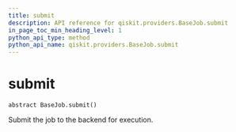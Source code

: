 ```yaml
---
title: submit
description: API reference for qiskit.providers.BaseJob.submit
in_page_toc_min_heading_level: 1
python_api_type: method
python_api_name: qiskit.providers.BaseJob.submit
---
```


# submit

<span id="qiskit.providers.BaseJob.submit" />

`abstract BaseJob.submit()`

Submit the job to the backend for execution.

